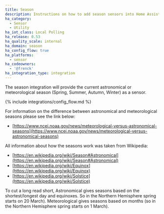 ```yaml
---
title: Season
description: Instructions on how to add season sensors into Home Assistant.
ha_category:
  - Sensor
  - Utility
ha_iot_class: Local Polling
ha_release: 0.53
ha_quality_scale: internal
ha_domain: season
ha_config_flow: true
ha_platforms:
  - sensor
ha_codeowners:
  - '@frenck'
ha_integration_type: integration
---
```


The season integration will provide the current astronomical or meteorological season (Spring, Summer, Autumn, Winter)
as a sensor.

{% include integrations/config_flow.md %}

For information on the difference between astronomical and meteorological seasons please see the link below:

- [https://www.ncei.noaa.gov/news/meteorological-versus-astronomical-seasons](https://www.ncei.noaa.gov/news/meteorological-versus-astronomical-seasons)

All information about how the seasons work was taken from Wikipedia:

- [https://en.wikipedia.org/wiki/Season#Astronomical](https://en.wikipedia.org/wiki/Season#Astronomical)
- [https://en.wikipedia.org/wiki/Equinox](https://en.wikipedia.org/wiki/Equinox)
- [https://en.wikipedia.org/wiki/Solstice](https://en.wikipedia.org/wiki/Solstice)

To cut a long read short, Astronomical gives seasons based on the shortest/longest day and equinoxes. So in the Northern Hemisphere spring starts on 20 March). Meteorological gives seasons based on months (so in the Northern Hemisphere spring starts on 1 March).
